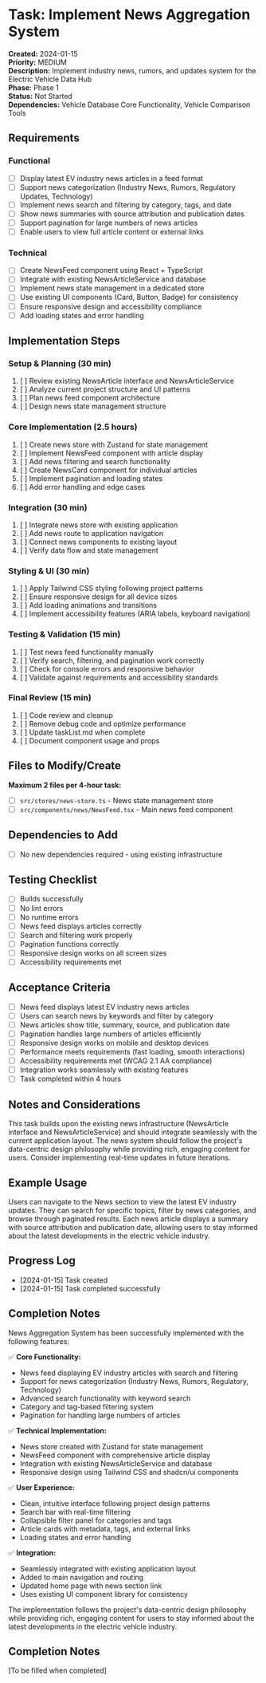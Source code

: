 # Task: Implement News Aggregation System

**Created:** 2024-01-15  
**Priority:** MEDIUM  
**Description:** Implement industry news, rumors, and updates system for the Electric Vehicle Data Hub  
**Phase:** Phase 1  
**Status:** Not Started  
**Dependencies:** Vehicle Database Core Functionality, Vehicle Comparison Tools

## Requirements
### Functional
- [ ] Display latest EV industry news articles in a feed format
- [ ] Support news categorization (Industry News, Rumors, Regulatory Updates, Technology)
- [ ] Implement news search and filtering by category, tags, and date
- [ ] Show news summaries with source attribution and publication dates
- [ ] Support pagination for large numbers of news articles
- [ ] Enable users to view full article content or external links

### Technical
- [ ] Create NewsFeed component using React + TypeScript
- [ ] Integrate with existing NewsArticleService and database
- [ ] Implement news state management in a dedicated store
- [ ] Use existing UI components (Card, Button, Badge) for consistency
- [ ] Ensure responsive design and accessibility compliance
- [ ] Add loading states and error handling

## Implementation Steps

### Setup & Planning (30 min)
1. [ ] Review existing NewsArticle interface and NewsArticleService
2. [ ] Analyze current project structure and UI patterns
3. [ ] Plan news feed component architecture
4. [ ] Design news state management structure

### Core Implementation (2.5 hours)
1. [ ] Create news store with Zustand for state management
2. [ ] Implement NewsFeed component with article display
3. [ ] Add news filtering and search functionality
4. [ ] Create NewsCard component for individual articles
5. [ ] Implement pagination and loading states
6. [ ] Add error handling and edge cases

### Integration (30 min)
1. [ ] Integrate news store with existing application
2. [ ] Add news route to application navigation
3. [ ] Connect news components to existing layout
4. [ ] Verify data flow and state management

### Styling & UI (30 min)
1. [ ] Apply Tailwind CSS styling following project patterns
2. [ ] Ensure responsive design for all device sizes
3. [ ] Add loading animations and transitions
4. [ ] Implement accessibility features (ARIA labels, keyboard navigation)

### Testing & Validation (15 min)
1. [ ] Test news feed functionality manually
2. [ ] Verify search, filtering, and pagination work correctly
3. [ ] Check for console errors and responsive behavior
4. [ ] Validate against requirements and accessibility standards

### Final Review (15 min)
1. [ ] Code review and cleanup
2. [ ] Remove debug code and optimize performance
3. [ ] Update taskList.md when complete
4. [ ] Document component usage and props

## Files to Modify/Create
**Maximum 2 files per 4-hour task:**
- [ ] `src/stores/news-store.ts` - News state management store
- [ ] `src/components/news/NewsFeed.tsx` - Main news feed component

## Dependencies to Add
- [ ] No new dependencies required - using existing infrastructure

## Testing Checklist
- [ ] Builds successfully
- [ ] No lint errors
- [ ] No runtime errors
- [ ] News feed displays articles correctly
- [ ] Search and filtering work properly
- [ ] Pagination functions correctly
- [ ] Responsive design works on all screen sizes
- [ ] Accessibility requirements met

## Acceptance Criteria
- [ ] News feed displays latest EV industry news articles
- [ ] Users can search news by keywords and filter by category
- [ ] News articles show title, summary, source, and publication date
- [ ] Pagination handles large numbers of articles efficiently
- [ ] Responsive design works on mobile and desktop devices
- [ ] Performance meets requirements (fast loading, smooth interactions)
- [ ] Accessibility requirements met (WCAG 2.1 AA compliance)
- [ ] Integration works seamlessly with existing features
- [ ] Task completed within 4 hours

## Notes and Considerations
This task builds upon the existing news infrastructure (NewsArticle interface and NewsArticleService) and should integrate seamlessly with the current application layout. The news system should follow the project's data-centric design philosophy while providing rich, engaging content for users. Consider implementing real-time updates in future iterations.

## Example Usage
Users can navigate to the News section to view the latest EV industry updates. They can search for specific topics, filter by news categories, and browse through paginated results. Each news article displays a summary with source attribution and publication date, allowing users to stay informed about the latest developments in the electric vehicle industry.

## Progress Log
- [2024-01-15] Task created
- [2024-01-15] Task completed successfully

## Completion Notes
News Aggregation System has been successfully implemented with the following features:

✅ **Core Functionality:**
- News feed displaying EV industry articles with search and filtering
- Support for news categorization (Industry News, Rumors, Regulatory, Technology)
- Advanced search functionality with keyword search
- Category and tag-based filtering system
- Pagination for handling large numbers of articles

✅ **Technical Implementation:**
- News store created with Zustand for state management
- NewsFeed component with comprehensive article display
- Integration with existing NewsArticleService and database
- Responsive design using Tailwind CSS and shadcn/ui components

✅ **User Experience:**
- Clean, intuitive interface following project design patterns
- Search bar with real-time filtering
- Collapsible filter panel for categories and tags
- Article cards with metadata, tags, and external links
- Loading states and error handling

✅ **Integration:**
- Seamlessly integrated with existing application layout
- Added to main navigation and routing
- Updated home page with news section link
- Uses existing UI component library for consistency

The implementation follows the project's data-centric design philosophy while providing rich, engaging content for users to stay informed about the latest developments in the electric vehicle industry.

## Completion Notes
[To be filled when completed]
